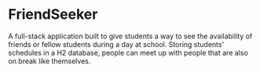 # FriendSeeker
A full-stack application built to give students a way to see the availability of friends or fellow students during a day at school. Storing students' schedules in a H2 database, people can meet up with people that are also on break like themselves.
